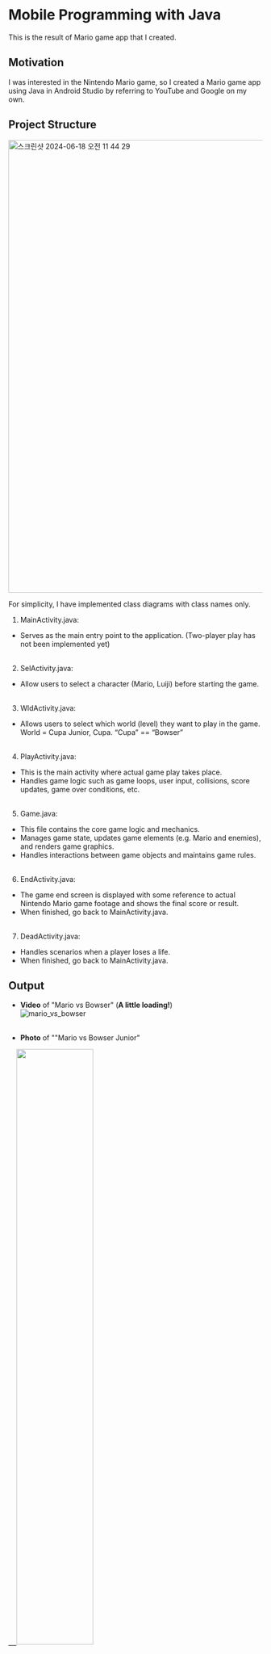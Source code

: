 # Mobile Programming with Java
This is the result of Mario game app that I created.


## Motivation
I was interested in the Nintendo Mario game, so I created a Mario game app using Java in Android Studio by referring to YouTube and Google on my own.


## Project Structure
<img width="897" alt="스크린샷 2024-06-18 오전 11 44 29" src="https://github.com/joon-hee-kim/MarioGameApp/assets/121689436/643e6acd-5675-4cf4-99d8-e3e5ece96968"> </br>

For simplicity, I have implemented class diagrams with class names only. </br>

1. MainActivity.java: </br>
- Serves as the main entry point to the application. (Two-player play has not been implemented yet) </br>
 
2. SelActivity.java: </br>
- Allow users to select a character (Mario, Luiji) before starting the game. </br> </br> 

3. WldActivity.java: </br>
- Allows users to select which world (level) they want to play in the game. World = Cupa Junior, Cupa. “Cupa” == “Bowser” </br>
 
4. PlayActivity.java: </br>
- This is the main activity where actual game play takes place. </br>
- Handles game logic such as game loops, user input, collisions, score updates, game over conditions, etc. </br>
 
5. Game.java: </br>
- This file contains the core game logic and mechanics. </br>
- Manages game state, updates game elements (e.g. Mario and enemies), and renders game graphics. </br>
- Handles interactions between game objects and maintains game rules. </br></br>

6. EndActivity.java: </br>
- The game end screen is displayed with some reference to actual Nintendo Mario game footage and shows the final score or result. </br>
- When finished, go back to MainActivity.java. </br>
 
7. DeadActivity.java: </br>
- Handles scenarios when a player loses a life. </br>
- When finished, go back to MainActivity.java. </br>

## Output
* **Video** of "Mario vs Bowser" (**A little loading!**) </br>
![mario_vs_bowser](https://github.com/joon-hee-kim/MarioGameApp/assets/121689436/024d3365-4935-451a-9b5a-57a70d94c2bf) </br></br>

* **Photo** of ""Mario vs Bowser Junior" </br>
<a href="https://github.com/joon-hee-kim/MarioGameApp">
    &nbsp;&nbsp;&nbsp;&nbsp;<img src="https://github.com/joon-hee-kim/MarioGameApp/assets/121689436/8855a495-363d-4008-b617-315b74f8b710" width="55%" height="55%">
</a> </br></br>

* **Photo** of ""Luiji vs Bowser Junior" </br>
<a href="https://github.com/joon-hee-kim/MarioGameApp">
    &nbsp;&nbsp;&nbsp;&nbsp;<img src="https://github.com/joon-hee-kim/MarioGameApp/assets/121689436/bee199d3-1a55-4b38-ae17-619385191e1d" width="55%" height="55%">
</a> </br></br>

* **Photo** of "Luiji vs Bowser" </br>
<a href="https://github.com/joon-hee-kim/MarioGameApp">
    &nbsp;&nbsp;&nbsp;&nbsp;<img src="https://github.com/joon-hee-kim/MarioGameApp/assets/121689436/e0d2d2b3-1f4e-4873-ade8-140fbaf59192" width="55%" height="55%">
</a> </br></br>

 
## ✔️ Source
* Youtube video you referenced: [Reference Link](https://www.youtube.com/watch?v=i-Wg6oc8X04&t=1s) </br>
* GitHub source of the referenced YouTuber: [Reference Link](https://github.com/jgs901221/Android-basic-game-making-source) </br>
